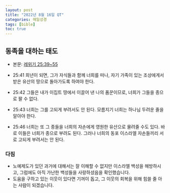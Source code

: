 ```yaml
---
layout: post
title: "2022년 8월 16일 QT"
categories: 매일성경
tags: [bible]
toc: true
---
```


## 동족을 대하는 태도
- 본문: [레위기 25:39~55](https://www.bskorea.or.kr/bible/korbibReadpage.php?version=SAENEW&book=lev&chap=25&sec=39&cVersion=&fontSize=15px&fontWeight=normal#focus)

- 25:41 희년이 되면, 그가 자식들과 함께 너희를 떠나, 자기 가족이 있는 조상에게서 받은 유산의 땅으로 돌아가도록 하여야 한다.
- 25:42 그들은 내가 이집트 땅에서 이끌어 낸 나의 품꾼이므로, 너희가 그들을 종으로 팔 수 없다.
- 25:43 너희는 그를 고되게 부려서도 안 된다. 모름지기 너희는 하나님 두려운 줄을 알아야 한다.
- 25:46 너희는 또 그 종들을 너희의 자손에게 영원한 유산으로 물려줄 수도 있다. 바로 이들은 너희가 종으로 부려도 된다. 그러나 너희의 동포 이스라엘 자손들끼리 서로 고되게 부려서는 안 된다.

### 다짐
- 노예제도가 있던 과거에 대해서는 잘 이해할 수 없지만 이스라엘 백성을 해방하시고, 그럼에도 아직 가난한 백성들을 사랑하셨음을 확인했습니다.
- 도움을 구하고 있는 이웃이 있다면 기꺼이 돕고, 그 이웃의 회복을 위해 힘쓸 줄 아는 사람이 되겠습니다.
